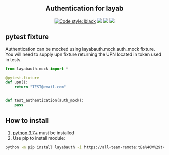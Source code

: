<h2 align="center">Authentication for layab</h2>

<p align="center">
<a href="https://github.com/psf/black"><img alt="Code style: black" src="https://img.shields.io/badge/code%20style-black-000000.svg"></a>
<a href='https://pse.tools.digital.engie.com/drm-all.gem/job/team/view/Python%20modules/job/layabauth/job/master/'><img src='https://pse.tools.digital.engie.com/drm-all.gem/buildStatus/icon?job=team/layabauth/master'></a>
<a href='https://pse.tools.digital.engie.com/drm-all.gem/job/team/view/Python%20modules/job/layabauth/job/master/cobertura/'><img src='https://pse.tools.digital.engie.com/drm-all.gem/buildStatus/icon?job=team/layabauth/master&config=testCoverage'></a>
<a href='https://pse.tools.digital.engie.com/drm-all.gem/job/team/view/Python%20modules/job/layabauth/job/master/lastSuccessfulBuild/testReport/'><img src='https://pse.tools.digital.engie.com/drm-all.gem/buildStatus/icon?job=team/layabauth/master&config=testCount'></a>
</p>

## pytest fixture

Authentication can be mocked using layabauth.mock.auth_mock fixture.
You will need to supply upn fixture returning the UPN located in token used in tests.

```python
from layabauth.mock import *

@pytest.fixture
def upn():
    return "TEST@email.com"


def test_authentication(auth_mock):
    pass
```

## How to install
1. [python 3.7+](https://www.python.org/downloads/) must be installed
2. Use pip to install module:
```sh
python -m pip install layabauth -i https://all-team-remote:tBa%40W%29tvB%5E%3C%3B2Jm3@artifactory.tools.digital.engie.com/artifactory/api/pypi/all-team-pypi-prod/simple
```
